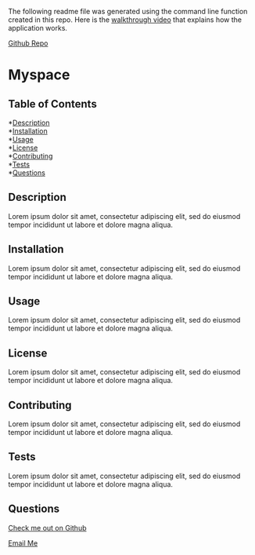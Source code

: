 The following readme file was generated using the command line function created in this repo. Here is the [walkthrough video](https://www.loom.com/share/7f77be3a41d3400eb63e75afc6bd775c) that explains how the application works. 

[Github Repo](https://github.com/spacerambler/09-professional-readme-generator)

  # Myspace

## Table of Contents
*[Description](#header-description)
<br />
*[Installation](#header-installation)
<br />
*[Usage](#header-usage)
<br />
*[License](#header-license)
<br />
*[Contributing](#header-contributing)
<br />
*[Tests](#header-tests)
<br />
*[Questions](#header-questions)
<br />

## <a id="header-description"></a>Description
Lorem ipsum dolor sit amet, consectetur adipiscing elit, sed do eiusmod tempor incididunt ut labore et dolore magna aliqua. 

## <a id="header-installation"></a>Installation
Lorem ipsum dolor sit amet, consectetur adipiscing elit, sed do eiusmod tempor incididunt ut labore et dolore magna aliqua. 

## <a id="header-usage"></a>Usage
Lorem ipsum dolor sit amet, consectetur adipiscing elit, sed do eiusmod tempor incididunt ut labore et dolore magna aliqua. 

## <a id="header-license"></a>License
Lorem ipsum dolor sit amet, consectetur adipiscing elit, sed do eiusmod tempor incididunt ut labore et dolore magna aliqua. 

## <a id="header-contributing"></a>Contributing
Lorem ipsum dolor sit amet, consectetur adipiscing elit, sed do eiusmod tempor incididunt ut labore et dolore magna aliqua. 

## <a id="header-tests"></a>Tests
Lorem ipsum dolor sit amet, consectetur adipiscing elit, sed do eiusmod tempor incididunt ut labore et dolore magna aliqua. 

## <a id="header-questions"></a>Questions

[Check me out on Github](https://github.com/spacerambler)

[Email Me](mailto:keelybailey3@gmail.com)

